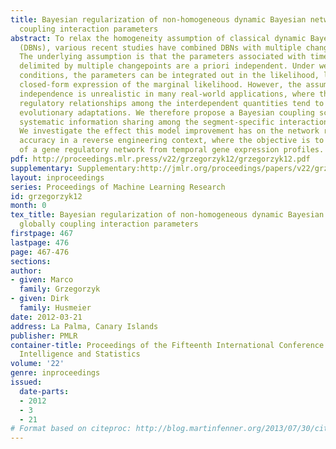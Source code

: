 ```yaml
---
title: Bayesian regularization of non-homogeneous dynamic Bayesian networks by globally
  coupling interaction parameters
abstract: To relax the homogeneity assumption of classical dynamic Bayesian networks
  (DBNs), various recent studies have combined DBNs with multiple changepoint processes.
  The underlying assumption is that the parameters associated with time series segments
  delimited by multiple changepoints are a priori independent. Under weak regularity
  conditions, the parameters can be integrated out in the likelihood, leading to a
  closed-form expression of the marginal likelihood. However, the assumption of prior
  independence is unrealistic in many real-world applications, where the segment-specific
  regulatory relationships among the interdependent quantities tend to undergo gradual
  evolutionary adaptations. We therefore propose a Bayesian coupling scheme to introduce
  systematic information sharing among the segment-specific interaction parameters.
  We investigate the effect this model improvement has on the network reconstruction
  accuracy in a reverse engineering context, where the objective is to learn the structure
  of a gene regulatory network from temporal gene expression profiles.
pdf: http://proceedings.mlr.press/v22/grzegorzyk12/grzegorzyk12.pdf
supplementary: Supplementary:http://jmlr.org/proceedings/papers/v22/grzegorzyk12/grzegorzyk12Supple.pdf
layout: inproceedings
series: Proceedings of Machine Learning Research
id: grzegorzyk12
month: 0
tex_title: Bayesian regularization of non-homogeneous dynamic Bayesian networks by
  globally coupling interaction parameters
firstpage: 467
lastpage: 476
page: 467-476
sections: 
author:
- given: Marco
  family: Grzegorzyk
- given: Dirk
  family: Husmeier
date: 2012-03-21
address: La Palma, Canary Islands
publisher: PMLR
container-title: Proceedings of the Fifteenth International Conference on Artificial
  Intelligence and Statistics
volume: '22'
genre: inproceedings
issued:
  date-parts:
  - 2012
  - 3
  - 21
# Format based on citeproc: http://blog.martinfenner.org/2013/07/30/citeproc-yaml-for-bibliographies/
---
```

